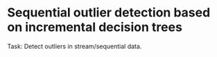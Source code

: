 # Sequential outlier detection based on incremental decision trees
Task: Detect outliers in stream/sequential data. 


